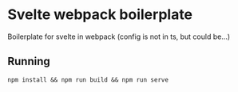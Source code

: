 # Svelte webpack boilerplate

Boilerplate for svelte in webpack (config is not in ts, but could be...)

## Running


```console
npm install && npm run build && npm run serve
```